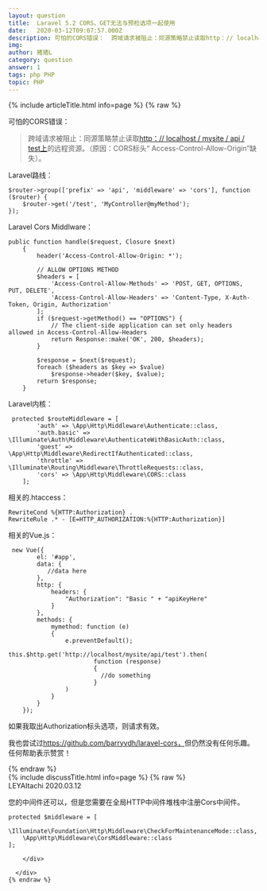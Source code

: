 ```yaml
---
layout: question
title:  Laravel 5.2 CORS，GET无法与预检选项一起使用
date:   2020-03-12T09:07:57.000Z
description: 可怕的CORS错误：  跨域请求被阻止：同源策略禁止读取http：// localhost / mysite / api / test上的远程资源。...
img: 
author: 猪猪L
category: question
answer: 1
tags: php PHP
topic: PHP
---
```

<div class="article-root">
  <div class="article">
    {% include articleTitle.html info=page %}
    {% raw %}
    <div class="article-content"><p><font style="vertical-align: inherit;"><font style="vertical-align: inherit;">可怕的CORS错误：</font></font></p>

<blockquote>
  <p><font style="vertical-align: inherit;"><font style="vertical-align: inherit;">跨域请求被阻止：同源策略禁止读取</font></font><a href="http://localhost/mysite/api/test"><font style="vertical-align: inherit;"><font style="vertical-align: inherit;">http：// localhost / mysite / api / test上</font></font></a><font style="vertical-align: inherit;"><font style="vertical-align: inherit;">的远程资源</font><font style="vertical-align: inherit;">。</font><font style="vertical-align: inherit;">（原因：CORS标头“ Access-Control-Allow-Origin”缺失）。</font></font></p>
</blockquote>

<p><font style="vertical-align: inherit;"><font style="vertical-align: inherit;">Laravel路线：</font></font></p>

<pre><code>$router-&gt;group(['prefix' =&gt; 'api', 'middleware' =&gt; 'cors'], function ($router) {<font></font>
    $router-&gt;get('/test', 'MyController@myMethod');<font></font>
});<font></font>
</code></pre>

<p><font style="vertical-align: inherit;"><font style="vertical-align: inherit;">Laravel Cors Middlware：</font></font></p>

<pre><code>public function handle($request, Closure $next)<font></font>
    {<font></font>
        header('Access-Control-Allow-Origin: *');<font></font>
<font></font>
        // ALLOW OPTIONS METHOD<font></font>
        $headers = [<font></font>
            'Access-Control-Allow-Methods' =&gt; 'POST, GET, OPTIONS, PUT, DELETE',<font></font>
            'Access-Control-Allow-Headers' =&gt; 'Content-Type, X-Auth-Token, Origin, Authorization'<font></font>
        ];<font></font>
        if ($request-&gt;getMethod() == "OPTIONS") {<font></font>
            // The client-side application can set only headers allowed in Access-Control-Allow-Headers<font></font>
            return Response::make('OK', 200, $headers);<font></font>
        }<font></font>
<font></font>
        $response = $next($request);<font></font>
        foreach ($headers as $key =&gt; $value)<font></font>
            $response-&gt;header($key, $value);<font></font>
        return $response;<font></font>
    }<font></font>
</code></pre>

<p><font style="vertical-align: inherit;"><font style="vertical-align: inherit;">Laravel内核：</font></font></p>

<pre><code> protected $routeMiddleware = [<font></font>
        'auth' =&gt; \App\Http\Middleware\Authenticate::class,<font></font>
        'auth.basic' =&gt; \Illuminate\Auth\Middleware\AuthenticateWithBasicAuth::class,<font></font>
        'guest' =&gt; \App\Http\Middleware\RedirectIfAuthenticated::class,<font></font>
        'throttle' =&gt; \Illuminate\Routing\Middleware\ThrottleRequests::class,<font></font>
        'cors' =&gt; \App\Http\Middleware\CORS::class<font></font>
    ];<font></font>
</code></pre>

<p><font style="vertical-align: inherit;"><font style="vertical-align: inherit;">相关的.htaccess：</font></font></p>

<pre><code>RewriteCond %{HTTP:Authorization} .<font></font>
RewriteRule .* - [E=HTTP_AUTHORIZATION:%{HTTP:Authorization}]<font></font>
</code></pre>

<p><font style="vertical-align: inherit;"><font style="vertical-align: inherit;">相关的Vue.js：</font></font></p>

<pre><code> new Vue({<font></font>
        el: '#app',<font></font>
        data: {<font></font>
           //data here<font></font>
        },<font></font>
        http: {<font></font>
            headers: {<font></font>
                "Authorization": "Basic " + "apiKeyHere"<font></font>
            }<font></font>
        },<font></font>
        methods: {<font></font>
            mymethod: function (e)<font></font>
            {<font></font>
                e.preventDefault();<font></font>
                this.$http.get('http://localhost/mysite/api/test').then(<font></font>
                        function (response)<font></font>
                        {<font></font>
                          //do something<font></font>
                        }<font></font>
                )<font></font>
            }<font></font>
        }<font></font>
    });<font></font>
</code></pre>

<p><font style="vertical-align: inherit;"><font style="vertical-align: inherit;">如果我取出Authorization标头选项，则请求有效。</font></font></p>

<p><font style="vertical-align: inherit;"><font style="vertical-align: inherit;">我也尝试过</font></font><a href="https://github.com/barryvdh/laravel-cors"><font style="vertical-align: inherit;"><font style="vertical-align: inherit;">https://github.com/barryvdh/laravel-cors，</font></font></a><font style="vertical-align: inherit;"><font style="vertical-align: inherit;">但仍然没有任何乐趣。</font><font style="vertical-align: inherit;">任何帮助表示赞赏！</font></font></p></div>
    {% endraw %}
  </div>

  <div class="discuss-wrapper">
    {% include discussTitle.html info=page %}
    {% raw %}
    <div class="discuss-item">
        <div class="discuss-parent">
          <div class="discuss-meta">
            <span class="discuss-user">LEYAItachi</span>
            <span class="discuss-time">2020.03.12</span>
          </div>
          <div class="discuss-comment"><p><font style="vertical-align: inherit;"><font style="vertical-align: inherit;">您的中间件还可以，但是您需要在全局HTTP中间件堆栈中注册Cors中间件。</font></font></p>

<pre><code>protected $middleware = [<font></font>
    \Illuminate\Foundation\Http\Middleware\CheckForMaintenanceMode::class,<font></font>
    \App\Http\Middleware\CorsMiddleware::class<font></font>
];<font></font>
</code></pre></div>
        </div>
        
      </div>
    {% endraw %}
  </div>
<div>
